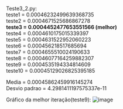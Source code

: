 Teste3_2.py:<br>
teste1 =  0.00046232499639368735 <br>
teste2 =  0.0004671525686867278 <br>
**teste3 =  0.0004452477653551566 (melhor)** <br>
teste4 =  0.0004610175015339397 <br>
teste5 =  0.0004631522952060223 <br>
teste6 =  0.000456218517685694 <br>
teste7 =  0.0004655510024190633 <br>
teste8 =  0.00046077164259882307 <br>
teste9 =  0.0004535194334814609 <br>
teste10 =  0.00045129026825395185 <br>

Media =  0.00045862459916145274 <br>
Desvio padrao =  4.2981411197575337e-11 <br>

Gráfico da melhor iteração(teste9):
![image](https://github.com/user-attachments/assets/58d9df73-2737-483b-9814-bbe88151acf8)
